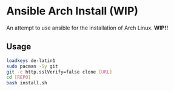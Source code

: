 # Ansible Arch Install (WIP)

An attempt to use ansible for the installation of Arch Linux. **WIP!!**

## Usage

```bash
loadkeys de-latin1
sudo pacman -Sy git
git -c http.sslVerify=false clone [URL]
cd [REPO]
bash install.sh
```
